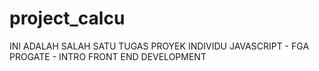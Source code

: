 # project_calcu

INI ADALAH SALAH SATU TUGAS PROYEK INDIVIDU JAVASCRIPT - FGA PROGATE - INTRO FRONT END DEVELOPMENT
